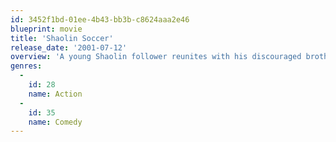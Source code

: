 ```yaml
---
id: 3452f1bd-01ee-4b43-bb3b-c8624aaa2e46
blueprint: movie
title: 'Shaolin Soccer'
release_date: '2001-07-12'
overview: 'A young Shaolin follower reunites with his discouraged brothers to form a soccer team using their martial art skills to their advantage.'
genres:
  -
    id: 28
    name: Action
  -
    id: 35
    name: Comedy
---
```

